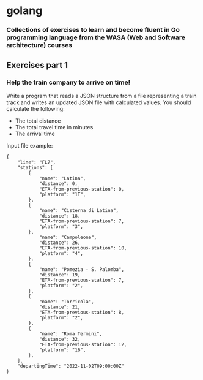 # golang 
### Collections of exercises to learn and become fluent in Go programming language from the WASA (Web and Software architecture) courses

## Exercises part 1

### Help the train company to arrive on time!

Write a program that reads a JSON structure from a file representing a train track and writes an updated
JSON file with calculated values.
You should calculate the following:
- The total distance
- The total travel time in minutes
- The arrival time

Input file example:
```
{
    "line": "FL7",
    "stations": [
        {
            "name": "Latina",
            "distance": 0,
            "ETA-from-previous-station": 0,
            "platform": "1T",
        },
        {
            "name": "Cisterna di Latina",
            "distance": 18,
            "ETA-from-previous-station": 7,
            "platform": "3",
        },
            "name": "Campoleone",
            "distance": 26,
            "ETA-from-previous-station": 10,
            "platform": "4",
        },
        {
            "name": "Pomezia - S. Palomba",
            "distance": 19,
            "ETA-from-previous-station": 7,
            "platform": "2",
        },
        {
            "name": "Torricola",
            "distance": 21,
            "ETA-from-previous-station": 8,
            "platform": "2",
        },
        {
            "name": "Roma Termini",
            "distance": 32,
            "ETA-from-previous-station": 12,
            "platform": "16",
        },
    ],
    "departingTime": "2022-11-02T09:00:00Z"
}

```
